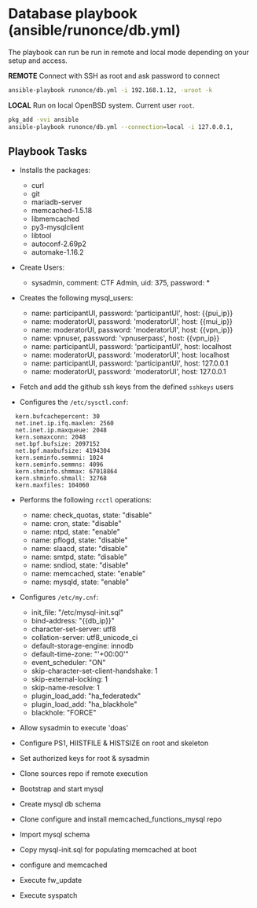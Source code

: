# Database playbook (ansible/runonce/db.yml)

The playbook can run be run in remote and local mode depending on your setup
and access.

**REMOTE**
Connect with SSH as root and ask password to connect
```sh
ansible-playbook runonce/db.yml -i 192.168.1.12, -uroot -k
```

**LOCAL**
Run on local OpenBSD system. Current user `root`.
```sh
pkg_add -vvi ansible
ansible-playbook runonce/db.yml --connection=local -i 127.0.0.1,
```


## Playbook Tasks
* Installs the packages:
  - curl
  - git
  - mariadb-server
  - memcached-1.5.18
  - libmemcached
  - py3-mysqlclient
  - libtool
  - autoconf-2.69p2
  - automake-1.16.2

* Create Users:
  * sysadmin, comment: CTF Admin, uid: 375, password: *

* Creates the following mysql_users:
  - name: participantUI, password: 'participantUI', host:  {{pui_ip}}
  - name: moderatorUI, password: 'moderatorUI', host: {{mui_ip}}
  - name: moderatorUI, password: 'moderatorUI', host: {{vpn_ip}}
  - name: vpnuser, password: 'vpnuserpass', host: {{vpn_ip}}
  - name: participantUI, password: 'participantUI', host: localhost
  - name: moderatorUI, password: 'moderatorUI', host: localhost
  - name: participantUI, password: 'participantUI', host: 127.0.0.1
  - name: moderatorUI, password: 'moderatorUI', host: 127.0.0.1

* Fetch and add the github ssh keys from the defined `sshkeys` users

* Configures the `/etc/sysctl.conf`:
```
  kern.bufcachepercent: 30
  net.inet.ip.ifq.maxlen: 2560
  net.inet.ip.maxqueue: 2048
  kern.somaxconn: 2048
  net.bpf.bufsize: 2097152
  net.bpf.maxbufsize: 4194304
  kern.seminfo.semmni: 1024
  kern.seminfo.semmns: 4096
  kern.shminfo.shmmax: 67018864
  kern.shminfo.shmall: 32768
  kern.maxfiles: 104060
```

* Performs the following `rcctl` operations:
  - name: check_quotas, state: "disable"
  - name: cron, state: "disable"
  - name: ntpd, state: "enable"
  - name: pflogd, state: "disable"
  - name: slaacd, state: "disable"
  - name: smtpd, state: "disable"
  - name: sndiod, state: "disable"
  - name: memcached, state: "enable"
  - name: mysqld, state: "enable"

* Configures `/etc/my.cnf`:
  - init_file:  "/etc/mysql-init.sql"
  - bind-address:  "{{db_ip}}"
  - character-set-server: utf8
  - collation-server: utf8_unicode_ci
  - default-storage-engine: innodb
  - default-time-zone: "'+00:00'"
  - event_scheduler: "ON"
  - skip-character-set-client-handshake: 1
  - skip-external-locking: 1
  - skip-name-resolve: 1
  - plugin_load_add: "ha_federatedx"
  - plugin_load_add: "ha_blackhole"
  - blackhole: "FORCE"

* Allow sysadmin to execute 'doas'
* Configure PS1, HIISTFILE & HISTSIZE on root and skeleton
* Set authorized keys for root & sysadmin
* Clone sources repo if remote execution
* Bootstrap and start mysql
* Create mysql db schema
* Clone configure and install memcached_functions_mysql repo
* Import mysql schema
* Copy mysql-init.sql for populating memcached at boot
* configure and memcached
* Execute fw_update
* Execute syspatch
